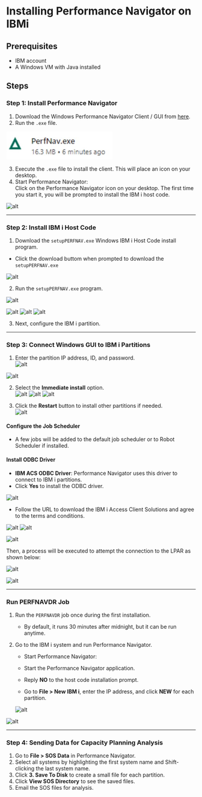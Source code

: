 # Installing Performance Navigator on IBMi

## Prerequisites
- IBM account  
- A Windows VM with Java installed  

## Steps

### Step 1: Install Performance Navigator
1. Download the Windows Performance Navigator Client / GUI from [here](https://s3.amazonaws.com/hsdownloads.helpsystems.com/software/robot/performance-nav/PerfNav.exe).
2. Run the `.exe` file.

![alt](/assets/images/performance-navigator/perfnav-01.jpg)

3. Execute the `.exe` file to install the client. This will place an icon on your desktop.  
4. Start Performance Navigator:  
   Click on the Performance Navigator icon on your desktop. The first time you start it, you will be prompted to install the IBM i host code.

![alt](../assets/images/performance-navigator/perfnav-02.jpg)



---

### Step 2: Install IBM i Host Code

1. Download the `setupPERFNAV.exe` Windows IBM i Host Code install program.
 - Click the download buttom when prompted to download the `setupPERFNAV.exe`

![alt](../assets/images/performance-navigator/perfnav-03.jpg)

 

2. Run the `setupPERFNAV.exe` program.  

![alt](../assets/images/performance-navigator/perfnav-04.jpg)

![alt](../assets/images/performance-navigator/perfnav-05.jpg)
![alt](../assets/images/performance-navigator/perfnav-06.jpg)
![alt](../assets/images/performance-navigator/perfnav-07.jpg)



3. Next, configure the IBM i partition.

---

### Step 3: Connect Windows GUI to IBM i Partitions

1. Enter the partition IP address, ID, and password.  
![alt](../assets/images/performance-navigator/perfnav-08.jpg)

![alt](../assets/images/performance-navigator/perfnav-09.jpg)

2. Select the **Immediate install** option.  
![alt](../assets/images/performance-navigator/perfnav-10.jpg)
![alt](../assets/images/performance-navigator/perfnav-11.jpg)
![alt](../assets/images/performance-navigator/perfnav-12.jpg)

3. Click the **Restart** button to install other partitions if needed.  
![alt](../assets/images/performance-navigator/perfnav-13.jpg)


#### Configure the Job Scheduler
- A few jobs will be added to the default job scheduler or to Robot Scheduler if installed.  

#### Install ODBC Driver
- **IBM ACS ODBC Driver**: Performance Navigator uses this driver to connect to IBM i partitions.  
- Click **Yes** to install the ODBC driver.  

![alt](../assets/images/performance-navigator/perfnav-14.jpg)

- Follow the URL to download the IBM i Access Client Solutions and agree to the terms and conditions.

![alt](../assets/images/performance-navigator/perfnav-15.jpg)
![alt](../assets/images/performance-navigator/perfnav-16.jpg)

![alt](../assets/images/performance-navigator/perfnav-17.jpg)

Then, a process will be executed to attempt the connection to the LPAR as shown below:

![alt](../assets/images/performance-navigator/perfnav-18.jpg)

![alt](../assets/images/performance-navigator/perfnav-19.jpg)


---

### Run PERFNAVDR Job
1. Run the `PERFNAVDR` job once during the first installation.  
   - By default, it runs 30 minutes after midnight, but it can be run anytime.  
2. Go to the IBM i system and run Performance Navigator. 
   - Start Performance Navigator:
   - Start the Performance Navigator application.

   - Reply **NO** to the host code installation prompt.
   - Go to **File > New IBM i**, enter the IP address, and click **NEW** for each partition.

   ![alt](../assets/images/performance-navigator/perfnav-20.jpg)

![alt](../assets/images/performance-navigator/perfnav-21.jpg)


---

### Step 4: Sending Data for Capacity Planning Analysis
1. Go to **File > SOS Data** in Performance Navigator.  
2. Select all systems by highlighting the first system name and Shift-clicking the last system name.  
3. Click **3. Save To Disk** to create a small file for each partition.  
4. Click **View SOS Directory** to see the saved files.  
5. Email the SOS files for analysis.


